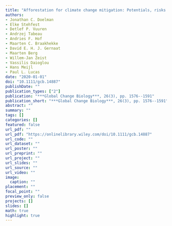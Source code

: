 ```yaml
---
title: "Afforestation for climate change mitigation: Potentials, risks and trade-offs"
authors: 
- Jonathan C. Doelman
- Elke Stehfest
- Detlef P. Vuuren
- Andrzej Tabeau
- Andries F. Hof
- Maarten C. Braakhekke
- David E. H. J. Gernaat
- Maarten Berg
- Willem-Jan Zeist
- Vassilis Daioglou
- Hans Meijl
- Paul L. Lucas
date: "2020-01-01"
doi: "10.1111/gcb.14887"
publishDate: ""
publication_types: ["2"]
publication: "***Global Change Biology***, 26(3), pp. 1576--1591"
publication_short: "***Global Change Biology***, 26(3), pp. 1576--1591"
abstract: ""
summary: ""
tags: []
categories: []
featured: false
url_pdf: ""
url_pdf: "https://onlinelibrary.wiley.com/doi/10.1111/gcb.14887"
url_code: ""
url_dataset: ""
url_poster: ""
url_preprint: ""
url_project: ""
url_slides: ""
url_source: ""
url_video: ""
image: 
  caption: ""
placement: ""
focal_point: ""
preview_only: false
projects: []
slides: []
math: true
highlight: true
---
```


